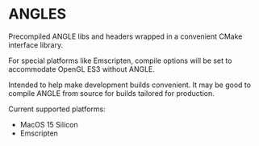 # ANGLES

Precompiled ANGLE libs and headers wrapped in a convenient CMake interface library.

For special platforms like Emscripten, compile options will be set to accommodate OpenGL ES3
without ANGLE.

Intended to help make development builds convenient.
It may be good to compile ANGLE from source for builds tailored for production.

Current supported platforms:
- MacOS 15 Silicon
- Emscripten
